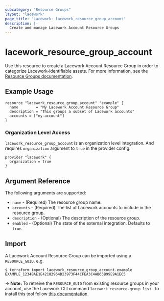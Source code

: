 ```yaml
---
subcategory: "Resource Groups"
layout: "lacework"
page_title: "Lacework: lacework_resource_group_account"
description: |-
  Create and manage Lacework Account Resource Groups
---
```


# lacework\_resource\_group\_account

Use this resource to create a Lacework Account Resource Group in order to categorize Lacework-identifiable assets.
For more information, see the [Resource Groups documentation](https://support.lacework.com/hc/en-us/articles/360041727354-Resource-Groups).

## Example Usage

```hcl
resource "lacework_resource_group_account" "example" {
  name        = "My Lacework Account Resource Group"
  description = "This groups a subset of Lacework accounts"
  accounts = ["my-account"]
}
```

### Organization Level Access

`lacework_resource_group_account` is an organization level integration. And requires `organization` argument to `true` 
in the provider config.
```hcl
provider "lacework" {
  organization = true
}
```

## Argument Reference

The following arguments are supported:

* `name` - (Required) The resource group name.
* `accounts` - (Required) The list of Lacework accounts to include in the resource group.
* `description` - (Optional) The description of the resource group.
* `enabled` - (Optional) The state of the external integration. Defaults to `true`.

## Import

A Lacework Account Resource Group can be imported using a `RESOURCE_GUID`, e.g.

```
$ terraform import lacework_resource_group_account.example EXAMPLE_1234BAE1E42182964D23973F44CFEA3C4AB63B99E9A1EC5
```
-> **Note:** To retreive the `RESOURCE_GUID` from existing resource groups in your account, use the
Lacework CLI command `lacework resource-group list`. To install this tool follow
[this documentation](https://github.com/lacework/go-sdk/wiki/CLI-Documentation#installation).
